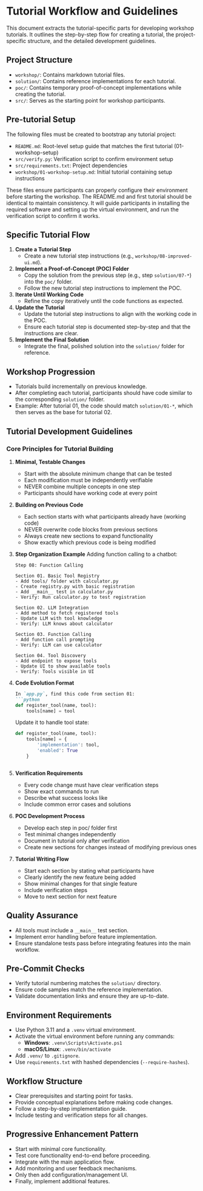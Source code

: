 # Tutorial Workflow and Guidelines

This document extracts the tutorial-specific parts for developing workshop tutorials. It outlines the step-by-step flow for creating a tutorial, the project-specific structure, and the detailed development guidelines.

## Project Structure

- `workshop/`: Contains markdown tutorial files.
- `solution/`: Contains reference implementations for each tutorial.
- `poc/`: Contains temporary proof-of-concept implementations while creating the tutorial.
- `src/`: Serves as the starting point for workshop participants.

## Pre-tutorial Setup

The following files must be created to bootstrap any tutorial project:

- `README.md`: Root-level setup guide that matches the first tutorial (01-workshop-setup)
- `src/verify.py`: Verification script to confirm environment setup
- `src/requirements.txt`: Project dependencies
- `workshop/01-workshop-setup.md`: Initial tutorial containing setup instructions

These files ensure participants can properly configure their environment before starting the workshop. The README.md and first tutorial should be identical to maintain consistency. It will guide participants in installing the required software and setting up the virtual environment, and run the verification script to confirm it works.

## Specific Tutorial Flow
1. **Create a Tutorial Step**
   - Create a new tutorial step instructions (e.g., `workshop/08-improved-ui.md`).
2. **Implement a Proof-of-Concept (POC) Folder**
   - Copy the solution from the previous step (e.g., step `solution/07-*`) into the `poc/` folder.
   - Follow the new tutorial step instructions to implement the POC.
3. **Iterate Until Working Code**
   - Refine the copy iteratively until the code functions as expected.
4. **Update the Tutorial**
   - Update the tutorial step instructions to align with the working code in the POC.
   - Ensure each tutorial step is documented step-by-step and that the instructions are clear.
5. **Implement the Final Solution**
   - Integrate the final, polished solution into the `solution/` folder for reference.

## Workshop Progression

- Tutorials build incrementally on previous knowledge.
- After completing each tutorial, participants should have code similar to the corresponding `solution/` folder.
- Example: After tutorial 01, the code should match `solution/01-*`, which then serves as the base for tutorial 02.

## Tutorial Development Guidelines

### Core Principles for Tutorial Building

1. **Minimal, Testable Changes**
   - Start with the absolute minimum change that can be tested
   - Each modification must be independently verifiable
   - NEVER combine multiple concepts in one step
   - Participants should have working code at every point

2. **Building on Previous Code**
   - Each section starts with what participants already have (working code)
   - NEVER overwrite code blocks from previous sections
   - Always create new sections to expand functionality
   - Show exactly which previous code is being modified

3. **Step Organization Example**
   Adding function calling to a chatbot:
   ```
   Step 08: Function Calling
   
   Section 01. Basic Tool Registry
   - Add tools/ folder with calculator.py
   - Create registry.py with basic registration
   - Add __main__ test in calculator.py
   - Verify: Run calculator.py to test registration
   
   Section 02. LLM Integration
   - Add method to fetch registered tools
   - Update LLM with tool knowledge
   - Verify: LLM knows about calculator
   
   Section 03. Function Calling
   - Add function call prompting
   - Verify: LLM can use calculator
   
   Section 04. Tool Discovery
   - Add endpoint to expose tools
   - Update UI to show available tools
   - Verify: Tools visible in UI
   ```

4. **Code Evolution Format**
   ```markdown
   In `app.py`, find this code from section 01:
   ```python
   def register_tool(name, tool):
       tools[name] = tool
   ```
   
   Update it to handle tool state:
   ```python
   def register_tool(name, tool):
       tools[name] = {
           'implementation': tool,
           'enabled': True
       }
   ```
   ```

5. **Verification Requirements**
   - Every code change must have clear verification steps
   - Show exact commands to run
   - Describe what success looks like
   - Include common error cases and solutions

6. **POC Development Process**
   - Develop each step in poc/ folder first
   - Test minimal changes independently
   - Document in tutorial only after verification
   - Create new sections for changes instead of modifying previous ones

7. **Tutorial Writing Flow**
   - Start each section by stating what participants have
   - Clearly identify the new feature being added
   - Show minimal changes for that single feature
   - Include verification steps
   - Move to next section for next feature


## Quality Assurance
- All tools must include a `__main__` test section.
- Implement error handling before feature implementation.
- Ensure standalone tests pass before integrating features into the main workflow.

## Pre-Commit Checks
- Verify tutorial numbering matches the `solution/` directory.
- Ensure code samples match the reference implementation.
- Validate documentation links and ensure they are up-to-date.

## Environment Requirements
- Use Python 3.11 and a `.venv` virtual environment.
- Activate the virtual environment before running any commands:
  - **Windows**: `.venv\Scripts\Activate.ps1`
  - **macOS/Linux**: `.venv/bin/activate`
- Add `.venv/` to `.gitignore`.
- Use `requirements.txt` with hashed dependencies (`--require-hashes`).

## Workflow Structure
- Clear prerequisites and starting point for tasks.
- Provide conceptual explanations before making code  changes.
- Follow a step-by-step implementation guide.
- Include testing and verification steps for all changes.

## Progressive Enhancement Pattern
- Start with minimal core functionality.
- Test core functionality end-to-end before proceeding.
- Integrate with the main application flow.
- Add monitoring and user feedback mechanisms.
- Only then add configuration/management UI.
- Finally, implement additional features.

